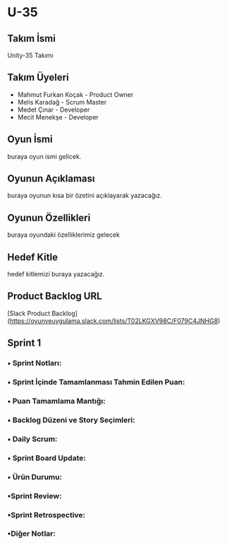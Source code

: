 # U-35

## Takım İsmi
Unity-35 Takımı

## Takım Üyeleri
* Mahmut Furkan Koçak - Product Owner
* Melis Karadağ - Scrum Master
* Medet Çınar - Developer
* Mecit Menekşe - Developer

## Oyun İsmi
buraya oyun ismi gelicek.

## Oyunun Açıklaması
buraya oyunun kısa bir özetini açıklayarak yazacağız.

## Oyunun Özellikleri
buraya oyundaki özelliklerimiz gelecek


## Hedef Kitle
hedef kitlemizi buraya yazacağız.

## Product Backlog URL
[Slack Product Backlog] (https://oyunveuygulama.slack.com/lists/T02LKGXV98C/F079C4JNHG8)


## Sprint 1
### • Sprint Notları:
### • Sprint İçinde Tamamlanması Tahmin Edilen Puan:
### • Puan Tamamlama Mantığı:
### • Backlog Düzeni ve Story Seçimleri: 
### • Daily Scrum:
### • Sprint Board Update:
### • Ürün Durumu:
### •Sprint Review:
### •Sprint Retrospective:
### •Diğer Notlar:

